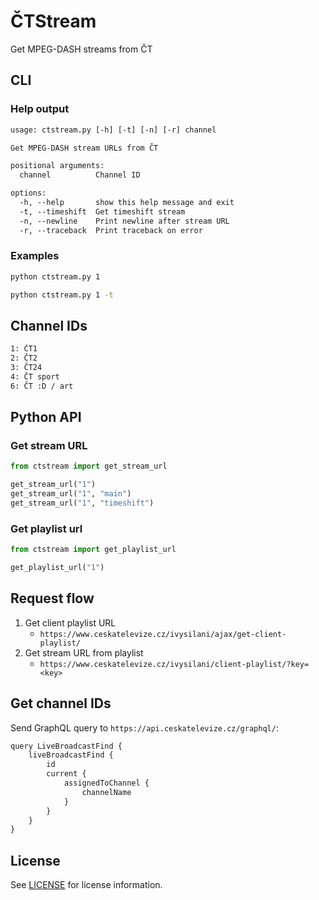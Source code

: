 # ČTStream

Get MPEG-DASH streams from ČT

## CLI

### Help output

```txt
usage: ctstream.py [-h] [-t] [-n] [-r] channel

Get MPEG-DASH stream URLs from ČT

positional arguments:
  channel          Channel ID

options:
  -h, --help       show this help message and exit
  -t, --timeshift  Get timeshift stream
  -n, --newline    Print newline after stream URL
  -r, --traceback  Print traceback on error
```

### Examples

```sh
python ctstream.py 1
```

```sh
python ctstream.py 1 -t
```

## Channel IDs

```txt
1: ČT1
2: ČT2
3: ČT24
4: ČT sport
6: ČT :D / art
```

## Python API

### Get stream URL

```py
from ctstream import get_stream_url

get_stream_url("1")
get_stream_url("1", "main")
get_stream_url("1", "timeshift")
```

### Get playlist url

```py
from ctstream import get_playlist_url

get_playlist_url("1")
```

## Request flow

1. Get client playlist URL
   - `https://www.ceskatelevize.cz/ivysilani/ajax/get-client-playlist/`
2. Get stream URL from playlist
   - `https://www.ceskatelevize.cz/ivysilani/client-playlist/?key=<key>`

## Get channel IDs

Send GraphQL query to `https://api.ceskatelevize.cz/graphql/`:

```txt
query LiveBroadcastFind {
    liveBroadcastFind {
        id
        current {
            assignedToChannel {
                channelName
            }
        }
    }
}
```

## License

See [LICENSE](LICENSE) for license information.
